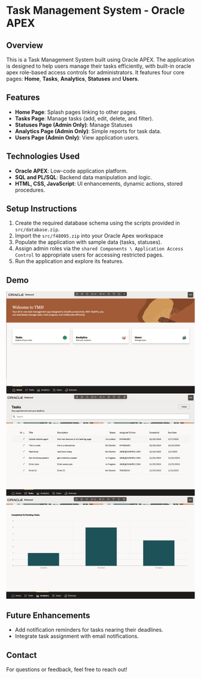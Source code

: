 # Task Management System - Oracle APEX

## Overview
This is a Task Management System built using Oracle APEX. The application is designed to help users manage their tasks efficiently, with built-in oracle apex role-based access controls for administrators. It features four core pages: **Home**, **Tasks**, **Analytics**, **Statuses** and **Users**.

## Features
- **Home Page**: Splash pages linking to other pages.
- **Tasks Page**: Manage tasks (add, edit, delete, and filter).
- **Statuses Page (Admin Only)**: Manage Statuses
- **Analytics Page (Admin Only)**: Simple reports for task data.
- **Users Page (Admin Only)**: View application users.

## Technologies Used
- **Oracle APEX**: Low-code application platform.
- **SQL and PL/SQL**: Backend data manipulation and logic.
- **HTML, CSS, JavaScript**: UI enhancements, dynamic actions, stored procedures.

## Setup Instructions
1. Create the required database schema using the scripts provided in `src/database.zip`.
2. Import the `src/f48095.zip` into your Oracle Apex workspace
3. Populate the application with sample data (tasks, statuses).
4. Assign admin roles via the `shared Components \ Application Access Control` to appropriate users for accessing restricted pages.
5. Run the application and explore its features.

## Demo
![Screenshot](docs/Home.png)
![Tasks](docs/Tasks.png)
![Analytics](docs/Analytics.png)


## Future Enhancements
- Add notification reminders for tasks nearing their deadlines.
- Integrate task assignment with email notifications.

## Contact
For questions or feedback, feel free to reach out!
